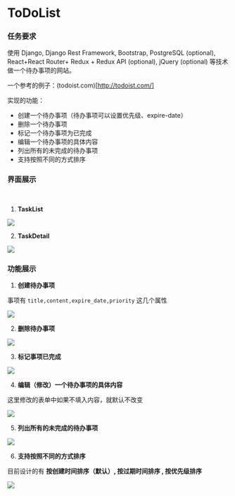 # ToDoList

### 任务要求

使用 Django, Django Rest Framework, Bootstrap, PostgreSQL (optional), React+React Router+ Redux + Redux API (optional), jQuery (optional) 等技术做一个待办事项的网站。

一个参考的例子：(todoist.com)[http://todoist.com/]

实现的功能：

* 创建一个待办事项（待办事项可以设置优先级、expire-date）
* 删除一个待办事项
* 标记一个待办事项为已完成
* 编辑一个待办事项的具体内容
* 列出所有的未完成的待办事项
* 支持按照不同的方式排序

### 界面展示
  
1. **TaskList**

 ![](https://d3dr1ze7164817.cloudfront.net/items/2Q3K0Q3I3s0S181V043f/FireShot%20Capture%209%20-%20TaskList%20-%20http___127.0.0.1_8000_task_.png?X-CloudApp-Visitor-Id=2759577)

2. **TaskDetail**

![](https://d3dr1ze7164817.cloudfront.net/items/1O2Y3D2Y3D0Y1p2U0b42/FireShot%20Capture%2010%20-%20TaskDetail%20-%20http___127.0.0.1_8000_task_47_.png?X-CloudApp-Visitor-Id=2759577)

### 功能展示

1. **创建待办事项**

事项有 `title,content,expire_date,priority` 这几个属性

![](https://d3dr1ze7164817.cloudfront.net/items/302C3O283U0M3Y2m3v1z/Screen%20recording%202017-05-14%20at%2006.13.08%20PM.gif?X-CloudApp-Visitor-Id=2759577)


2. **删除待办事项**

![](https://d3dr1ze7164817.cloudfront.net/items/1Q1f3w3x1D2W3Z0d340h/Screen%20recording%202017-05-14%20at%2006.14.26%20PM.gif?X-CloudApp-Visitor-Id=2759577)


3. **标记事项已完成**

![](https://d3dr1ze7164817.cloudfront.net/items/0o1k1u1F1P2d1F33322Z/Screen%20recording%202017-05-14%20at%2006.17.04%20PM.gif?X-CloudApp-Visitor-Id=2759577)


4. **编辑（修改）一个待办事项的具体内容**

这里修改的表单中如果不填入内容，就默认不改变

![](https://d3dr1ze7164817.cloudfront.net/items/3Y310U403T0a0w2p2m00/Screen%20recording%202017-05-14%20at%2006.15.32%20PM.gif?X-CloudApp-Visitor-Id=2759577)


5. **列出所有的未完成的待办事项**

![](https://d3dr1ze7164817.cloudfront.net/items/192E0x2d3P222L0c0a0m/Screen%20recording%202017-05-14%20at%2006.21.39%20PM.gif?X-CloudApp-Visitor-Id=2759577)


6. **支持按照不同的方式排序**

目前设计的有 **按创建时间排序（默认）, 按过期时间排序 , 按优先级排序**

![](https://d3dr1ze7164817.cloudfront.net/items/1P0M1F1A081t3N1P2z13/Screen%20recording%202017-05-14%20at%2006.23.44%20PM.gif?X-CloudApp-Visitor-Id=2759577)
